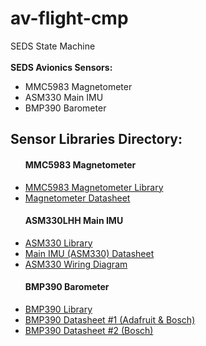 # av-flight-cmp

SEDS State Machine
<br>
<br>
<strong>SEDS Avionics Sensors:</strong>

<ul>
  <li>MMC5983 Magnetometer</li>
  <li>ASM330 Main IMU</li>
  <li>BMP390 Barometer</li>
</ul>
<h2>Sensor Libraries Directory:</h2>
<ul>
  <h4>MMC5983 Magnetometer</h4>
  <li><a href="https://github.com/sparkfun/SparkFun_MMC5983MA_Magnetometer_Arduino_Library/tree/main" target="_blank">MMC5983 Magnetometer Library</a></li>
  <li><a href="https://www.memsic.com/Public/Uploads/uploadfile/files/20220119/MMC5983MADatasheetRevA.pdf">Magnetometer Datasheet</a></li>
  <h4>ASM330LHH Main IMU</h4>
  <li><a href="https://github.com/stm32duino/ASM330LHH/tree/main" target="_blank">ASM330 Library</a></li>
  <li><a href="https://www.st.com/resource/en/datasheet/asm330lhh.pdf">Main IMU (ASM330) Datasheet</a></li>
  <li><a href="https://github.com/user-attachments/assets/08a4da38-90d2-46dd-91a4-b4015cfabe34">ASM330 Wiring Diagram</a></li>
  <h4>BMP390 Barometer</h4>
  <li><a href="https://github.com/adafruit/Adafruit_BMP3XX">BMP390 Library</a></li>
  <li><a href="https://cdn-learn.adafruit.com/assets/assets/000/096/781/original/bst-bmp390-fl000.pdf?1604526926">BMP390 Datasheet #1 (Adafruit & Bosch)</a></li>
  <li><a href="https://www.bosch-sensortec.com/media/boschsensortec/downloads/datasheets/bst-bmp390-ds002.pdf">BMP390 Datasheet #2 (Bosch)</a></li>
</ul>